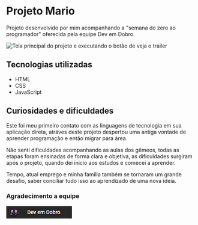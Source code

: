 # Projeto Mario
Projeto desenvolvido por mim acompanhando a "semana do zero ao programador" oferecida pela equipe Dev em Dobro.



<img src="./p-mario.gif" alt="Tela principal do projeto e executando o botão de veja o trailer">

## Tecnologias utilizadas
- HTML
- CSS
- JavaScript

## Curiosidades e dificuldades
Este foi meu primeiro contato com as linguagens de tecnologia em sua aplicação direta, atráves deste projeto despertou uma antiga vontade de aprender programação e então migrar para área.

Não senti dificuldades acompanhando as aulas dos gêmeos, todas as etapas foram ensinadas de forma clara e objetiva, as dificuldades surgiram após o projeto, quando dei ínicio aos estudos e comecei a aprender. 

Tempo, atual emprego e minha família também se tornaram um grande desafio, saber concíliar tudo isso ao aprendizado de uma nova ideia.


### Agradecimento a equipe
[<img src="img-canal-dev.png">](https://www.youtube.com/@DevemDobro) 